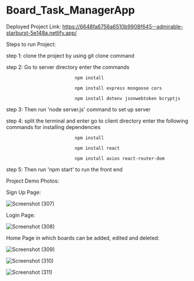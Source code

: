 # Board_Task_ManagerApp

Deployed Project Link: 
https://6648fa6756a6510b9908f645--admirable-starburst-5e148a.netlify.app/

Steps to run Project:

step 1: clone the project by using git clone command

step 2: Go to server directory enter the commands 

                              npm install 

                              npm install express mongoose cors 
                                                  
                              npm install dotenv jsonwebtoken bcryptjs
                                                  
step 3: Then run 'node server.js' command to set up server

step 4: split the terminal and enter go to client directory enter the following commands for installing dependencies

                              npm install
                           
                              npm install react 
                           
                              npm install axios react-router-dom

step 5: Then run 'npm start' to run the front end

Project Demo Photos:

Sign Up Page:

![Screenshot (307)](https://github.com/Pradeep24032004/Board_Task_ManagerApp/assets/118010705/f7251064-7132-4756-91f7-e4aab77e0050)

Login Page:

![Screenshot (308)](https://github.com/Pradeep24032004/Board_Task_ManagerApp/assets/118010705/9d331619-e091-45dd-a8b8-1a4217580002)

Home Page in which boards can be added, edited and deleted:

![Screenshot (309)](https://github.com/Pradeep24032004/Board_Task_ManagerApp/assets/118010705/c33c6a6e-3c8c-4bab-abe3-a88d8a56f0bc)

![Screenshot (310)](https://github.com/Pradeep24032004/Board_Task_ManagerApp/assets/118010705/d48f2bdd-6df0-4841-89df-ab870c1c02b9)

![Screenshot (311)](https://github.com/Pradeep24032004/Board_Task_ManagerApp/assets/118010705/c8d36b86-5b84-4303-9c74-ca60873c2c7a)

